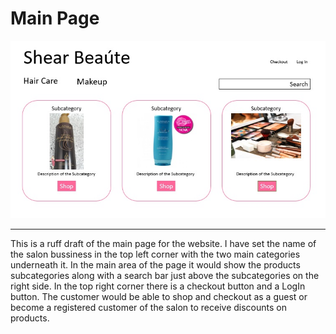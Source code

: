 # Main Page
![Main Page](MainPage.jpg)
<hr>

This is a ruff draft of the main page for the website. I have set the name of the salon bussiness in the top left corner with the two main categories underneath it. In the main area of the page it would show the products subcategories along with a search bar just above the subcategories on the right side. In the top right corner there is a checkout button and a LogIn button. The customer would be able to shop and checkout as a guest or become a registered customer of the salon to receive discounts on products.
